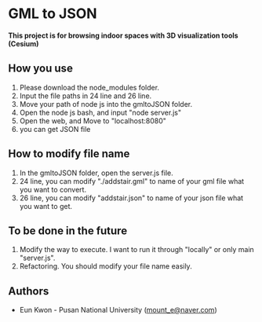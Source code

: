 # GML to JSON
  **This project is for browsing indoor spaces with 3D visualization tools (Cesium)**
  
## How you use
 1. Please download the node_modules folder.
 2. Input the file paths in 24 line and 26 line.
 3. Move your path of node js into the gmltoJSON folder.
 4. Open the node js bash, and input "node server.js"
 5. Open the web, and Move to "localhost:8080"
 6. you can get JSON file
 
## How to modify file name
 1. In the gmltoJSON folder, open the server.js file.
 2. 24 line, you can modify "./addstair.gml" to name of your gml file what you want to convert.
 3. 26 line, you can modify "addstair.json" to name of your json file what you want to get.
 
## To be done in the future
 1. Modify the way to execute. I want to run it through "locally" or only main "server.js".
 2. Refactoring. You should modify your file name easily.


## Authors
  * Eun Kwon - Pusan National University (mount_e@naver.com)